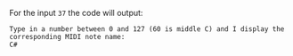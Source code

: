 For the input `37` the code will output:
```
Type in a number between 0 and 127 (60 is middle C) and I display the corresponding MIDI note name:
C#
```
